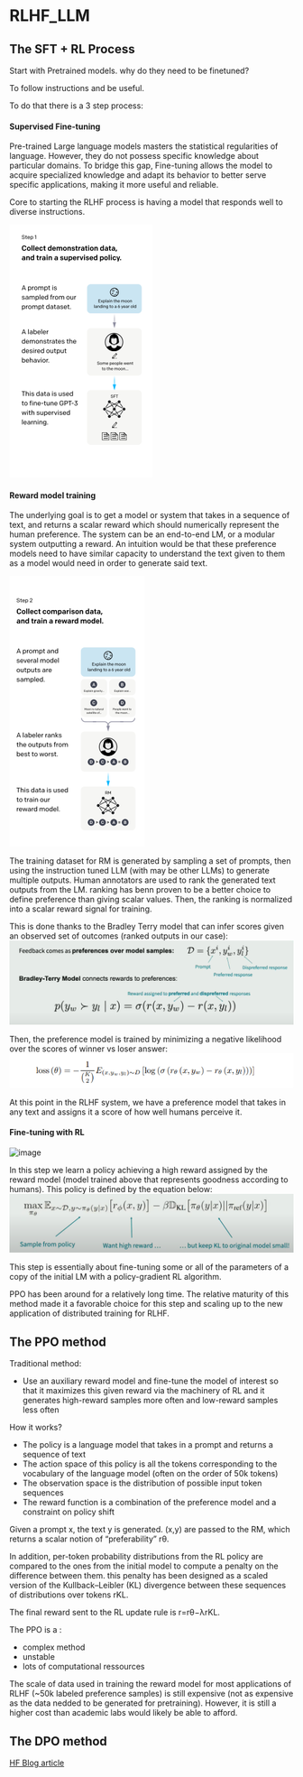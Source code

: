 # RLHF_LLM

## The SFT + RL Process
Start with Pretrained models. why do they need to be finetuned?

To follow instructions and be useful.

To do that there is a 3 step process:

#### Supervised Fine-tuning

Pre-trained Large language models masters the statistical regularities of language. However, they do not possess specific knowledge about particular domains. To bridge this gap, Fine-tuning allows the model to acquire specialized knowledge and adapt its behavior to better serve specific applications, making it more useful and reliable.

Core to starting the RLHF process is having a model that responds well to diverse instructions.

![Screenshot](SFT_Step.PNG)


#### Reward model training
The underlying goal is to get a model or system that takes in a sequence of text, and returns a scalar reward which should numerically represent the human preference. 
The system can be an end-to-end LM, or a modular system outputting a reward. An intuition would be that these preference models need to have similar capacity to understand the text given to them as a model would need in order to generate said text.

![Screenshot](RM_step.PNG)


The training dataset for RM is generated by sampling a set of prompts, then using the instruction tuned LLM (with may be other LLMs) to generate multiple outputs.
Human annotators are used to rank the generated text outputs from the LM. ranking has benn proven to be a better choice to define preference than giving scalar values. Then, the ranking is normalized into a scalar reward signal for training.

This  is done thanks to the Bradley Terry model that can infer scores given an observed set of outcomes (ranked outputs in our case):
![image](Bradley_Terry_model.PNG)

Then, the preference model is trained by minimizing a negative likelihood over the scores of winner vs loser answer:
![image](Loss_RM.PNG)


At this point in the RLHF system, we have a preference model that takes in any text and assigns it a score of how well humans perceive it.


#### Fine-tuning with RL

![image](https://github.com/Thabet-Chaaouri/RL_LLM/assets/87118784/1d9f2560-99bb-4d7e-a32a-adf9f5470d51)

In this step we learn a policy achieving a high reward assigned by the reward model (model trained above that represents goodness according to humans).
This policy is defined by the equation below:
![image](Learning_function_policy.PNG)

This step is essentially about fine-tuning some or all of the parameters of a copy of the initial LM with a policy-gradient RL algorithm.

PPO has been around for a relatively long time. The relative maturity of this method made it a favorable choice for this step and scaling up to the new application of distributed training for RLHF.

## The PPO method

Traditional method:
- Use an auxiliary reward model and fine-tune the model of interest so that it maximizes this given reward via the machinery of RL and it generates high-reward samples more often and low-reward samples less often

How it works?
- The policy is a language model that takes in a prompt and returns a sequence of text
- The action space of this policy is all the tokens corresponding to the vocabulary of the language model (often on the order of 50k tokens)
- The observation space is the distribution of possible input token sequences
- The reward function is a combination of the preference model and a constraint on policy shift

Given a prompt x, the text y is generated. (x,y) are passed to the RM, which returns a scalar notion of “preferability” rθ.

In addition, per-token probability distributions from the RL policy are compared to the ones from the initial model to compute a penalty on the difference between them. this penalty has been designed as a scaled version of the Kullback–Leibler (KL) divergence between these sequences of distributions over tokens rKL.

The final reward sent to the RL update rule is r=rθ−λrKL.



​The PPO is a :
- complex method
- unstable
- lots of computational ressources 

The scale of data used in training the reward model for most applications of RLHF (~50k labeled preference samples) is still expensive (not as expensive as the data nedded to be generated for pretraining). However, it is still a higher cost than academic labs would likely be able to afford.

## The DPO method
[HF Blog article](https://huggingface.co/blog/dpo-trl)
